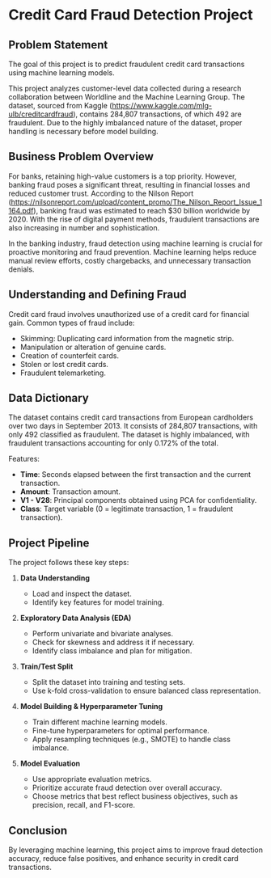 # Credit Card Fraud Detection Project

## Problem Statement
The goal of this project is to predict fraudulent credit card transactions using machine learning models.

This project analyzes customer-level data collected during a research collaboration between Worldline and the Machine Learning Group. The dataset, sourced from Kaggle (https://www.kaggle.com/mlg-ulb/creditcardfraud), contains 284,807 transactions, of which 492 are fraudulent. Due to the highly imbalanced nature of the dataset, proper handling is necessary before model building.

## Business Problem Overview
For banks, retaining high-value customers is a top priority. However, banking fraud poses a significant threat, resulting in financial losses and reduced customer trust. According to the Nilson Report (https://nilsonreport.com/upload/content_promo/The_Nilson_Report_Issue_1164.pdf), banking fraud was estimated to reach $30 billion worldwide by 2020. With the rise of digital payment methods, fraudulent transactions are also increasing in number and sophistication.

In the banking industry, fraud detection using machine learning is crucial for proactive monitoring and fraud prevention. Machine learning helps reduce manual review efforts, costly chargebacks, and unnecessary transaction denials.

## Understanding and Defining Fraud
Credit card fraud involves unauthorized use of a credit card for financial gain. Common types of fraud include:
- Skimming: Duplicating card information from the magnetic strip.
- Manipulation or alteration of genuine cards.
- Creation of counterfeit cards.
- Stolen or lost credit cards.
- Fraudulent telemarketing.

## Data Dictionary
The dataset contains credit card transactions from European cardholders over two days in September 2013. It consists of 284,807 transactions, with only 492 classified as fraudulent. The dataset is highly imbalanced, with fraudulent transactions accounting for only 0.172% of the total.

Features:
- **Time**: Seconds elapsed between the first transaction and the current transaction.
- **Amount**: Transaction amount.
- **V1 - V28**: Principal components obtained using PCA for confidentiality.
- **Class**: Target variable (0 = legitimate transaction, 1 = fraudulent transaction).

## Project Pipeline
The project follows these key steps:

1. **Data Understanding**
   - Load and inspect the dataset.
   - Identify key features for model training.

2. **Exploratory Data Analysis (EDA)**
   - Perform univariate and bivariate analyses.
   - Check for skewness and address it if necessary.
   - Identify class imbalance and plan for mitigation.

3. **Train/Test Split**
   - Split the dataset into training and testing sets.
   - Use k-fold cross-validation to ensure balanced class representation.

4. **Model Building & Hyperparameter Tuning**
   - Train different machine learning models.
   - Fine-tune hyperparameters for optimal performance.
   - Apply resampling techniques (e.g., SMOTE) to handle class imbalance.

5. **Model Evaluation**
   - Use appropriate evaluation metrics.
   - Prioritize accurate fraud detection over overall accuracy.
   - Choose metrics that best reflect business objectives, such as precision, recall, and F1-score.

## Conclusion
By leveraging machine learning, this project aims to improve fraud detection accuracy, reduce false positives, and enhance security in credit card transactions.


